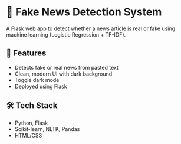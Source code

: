 # 📰 Fake News Detection System

A Flask web app to detect whether a news article is real or fake using machine learning (Logistic Regression + TF-IDF).

## 🚀 Features
- Detects fake or real news from pasted text
- Clean, modern UI with dark background
- Toggle dark mode
- Deployed using Flask

## 🛠️ Tech Stack
- Python, Flask
- Scikit-learn, NLTK, Pandas
- HTML/CSS


